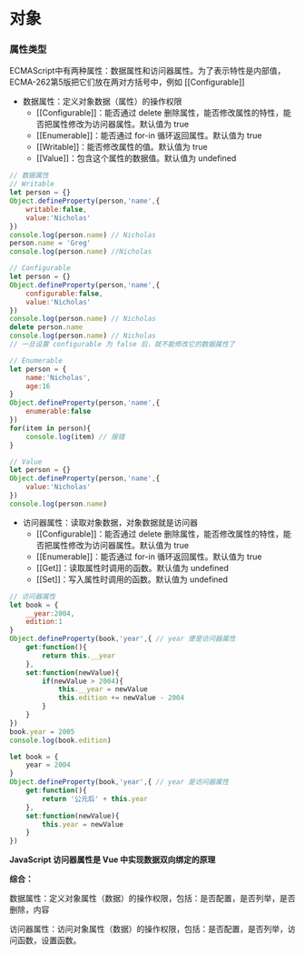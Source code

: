 # 对象

### 属性类型

ECMAScript中有两种属性：数据属性和访问器属性。为了表示特性是内部值，ECMA-262第5版把它们放在两对方括号中，例如 [[Configurable]]

- 数据属性：定义对象数据（属性）的操作权限
  - [[Configurable]]：能否通过 delete 删除属性，能否修改属性的特性，能否把属性修改为访问器属性。默认值为 true
  - [[Enumerable]]：能否通过 for-in 循环返回属性。默认值为 true
  - [[Writable]]：能否修改属性的值。默认值为 true
  - [[Value]]：包含这个属性的数据值。默认值为 undefined

```javascript
// 数据属性
// Writable
let person = {}
Object.defineProperty(person,'name',{
    writable:false,
    value:'Nicholas'
})
console.log(person.name) // Nicholas
person.name = 'Greg'
console.log(person.name) //Nicholas
```

```javascript
// Configurable
let person = {}
Object.defineProperty(person,'name',{
    configurable:false,
    value:'Nicholas'
})
console.log(person.name) // Nicholas
delete person.name
console.log(person.name) // Nicholas
// 一旦设置 configurable 为 false 后，就不能修改它的数据属性了
```

```javascript
// Enumerable
let person = {
    name:'Nicholas',
    age:16
}
Object.defineProperty(person,'name',{
    enumerable:false
})
for(item in person){
    console.log(item) // 报错
}
```

```javascript
// Value
let person = {}
Object.defineProperty(person,'name',{
    value:'Nicholas'
})
console.log(person.name)
```

- 访问器属性：读取对象数据，对象数据就是访问器
  - [[Configurable]]：能否通过 delete 删除属性，能否修改属性的特性，能否把属性修改为访问器属性。默认值为 true
  - [[Enumerable]]：能否通过 for-in 循环返回属性。默认值为 true
  - [[Get]]：读取属性时调用的函数。默认值为 undefined
  - [[Set]]：写入属性时调用的函数。默认值为 undefined

```javascript
// 访问器属性
let book = {
    __year:2004,
    edition:1
}
Object.defineProperty(book,'year',{ // year 便是访问器属性
    get:function(){
        return this.__year
    },
    set:function(newValue){
        if(newValue > 2004){
            this.__year = newValue
            this.edition += newValue - 2004
        }
    }
})
book.year = 2005
console.log(book.edition)
```

```javascript
let book = {
    year = 2004
}
Object.defineProperty(book,'year',{ // year 是访问器属性
    get:function(){
        return '公元后' + this.year
    },
    set:function(newValue){
        this.year = newValue
    }
})
```

**JavaScript 访问器属性是 Vue 中实现数据双向绑定的原理**

**综合：**

数据属性：定义对象属性（数据）的操作权限，包括：是否配置，是否列举，是否删除，内容

访问器属性：访问对象属性（数据）的操作权限，包括：是否配置，是否列举，访问函数，设置函数。


